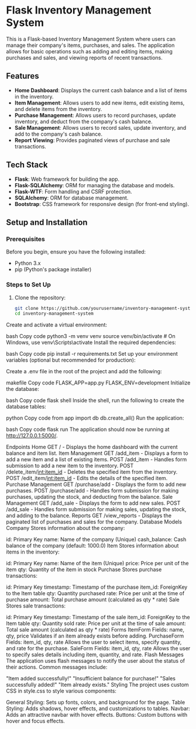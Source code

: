 # Flask Inventory Management System

This is a Flask-based Inventory Management System where users can manage their company's items, purchases, and sales. The application allows for basic operations such as adding and editing items, making purchases and sales, and viewing reports of recent transactions.

## Features

- **Home Dashboard**: Displays the current cash balance and a list of items in the inventory.
- **Item Management**: Allows users to add new items, edit existing items, and delete items from the inventory.
- **Purchase Management**: Allows users to record purchases, update inventory, and deduct from the company's cash balance.
- **Sale Management**: Allows users to record sales, update inventory, and add to the company's cash balance.
- **Report Viewing**: Provides paginated views of purchase and sale transactions.
  
## Tech Stack

- **Flask**: Web framework for building the app.
- **Flask-SQLAlchemy**: ORM for managing the database and models.
- **Flask-WTF**: Form handling and CSRF protection.
- **SQLAlchemy**: ORM for database management.
- **Bootstrap**: CSS framework for responsive design (for front-end styling).
  
## Setup and Installation

### Prerequisites

Before you begin, ensure you have the following installed:

- Python 3.x
- pip (Python's package installer)

### Steps to Set Up

1. Clone the repository:

   ```bash
   git clone https://github.com/yourusername/inventory-management-system.git
   cd inventory-management-system
Create and activate a virtual environment:

bash
Copy code
python3 -m venv venv
source venv/bin/activate  # On Windows, use venv\Scripts\activate
Install the required dependencies:

bash
Copy code
pip install -r requirements.txt
Set up your environment variables (optional but recommended for production):

Create a .env file in the root of the project and add the following:

makefile
Copy code
FLASK_APP=app.py
FLASK_ENV=development
Initialize the database:

bash
Copy code
flask shell
Inside the shell, run the following to create the database tables:

python
Copy code
from app import db
db.create_all()
Run the application:

bash
Copy code
flask run
The application should now be running at http://127.0.0.1:5000/.

Endpoints
Home
GET / - Displays the home dashboard with the current balance and item list.
Item Management
GET /add_item - Displays a form to add a new item and a list of existing items.
POST /add_item - Handles form submission to add a new item to the inventory.
POST /delete_item/<int:item_id> - Deletes the specified item from the inventory.
POST /edit_item/<int:item_id> - Edits the details of the specified item.
Purchase Management
GET /purchase/add - Displays the form to add new purchases.
POST /purchase/add - Handles form submission for making purchases, updating the stock, and deducting from the balance.
Sale Management
GET /add_sale - Displays the form to add new sales.
POST /add_sale - Handles form submission for making sales, updating the stock, and adding to the balance.
Reports
GET /view_reports - Displays the paginated list of purchases and sales for the company.
Database Models
Company
Stores information about the company:

id: Primary Key
name: Name of the company (Unique)
cash_balance: Cash balance of the company (default: 1000.0)
Item
Stores information about items in the inventory:

id: Primary Key
name: Name of the item (Unique)
price: Price per unit of the item
qty: Quantity of the item in stock
Purchase
Stores purchase transactions:

id: Primary Key
timestamp: Timestamp of the purchase
item_id: ForeignKey to the Item table
qty: Quantity purchased
rate: Price per unit at the time of purchase
amount: Total purchase amount (calculated as qty * rate)
Sale
Stores sale transactions:

id: Primary Key
timestamp: Timestamp of the sale
item_id: ForeignKey to the Item table
qty: Quantity sold
rate: Price per unit at the time of sale
amount: Total sale amount (calculated as qty * rate)
Forms
ItemForm
Fields: name, qty, price
Validates if an item already exists before adding.
PurchaseForm
Fields: item_id, qty, rate
Allows the user to select items, specify quantity, and rate for the purchase.
SaleForm
Fields: item_id, qty, rate
Allows the user to specify sales details including item, quantity, and rate.
Flash Messages
The application uses flash messages to notify the user about the status of their actions. Common messages include:

"Item added successfully!"
"Insufficient balance for purchase!"
"Sales successfully added!"
"Item already exists."
Styling
The project uses custom CSS in style.css to style various components:

General Styling: Sets up fonts, colors, and background for the page.
Table Styling: Adds shadows, hover effects, and customizations to tables.
Navbar: Adds an attractive navbar with hover effects.
Buttons: Custom buttons with hover and focus effects.
